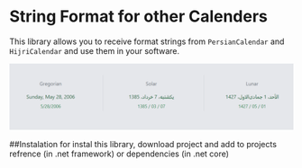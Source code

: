 # String Format for other Calenders
This library allows you to receive format strings from ```PersianCalendar``` and ```HijriCalendar``` and use them in your software.

![String Format for other Calenders](/src/Screenshot%202022-05-28%20171031.png "String Format for other Calenders")

##Instalation
for instal this library, download project and add to projects refrence (in .net framework) or dependencies (in .net core) 
